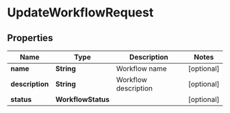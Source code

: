 

# UpdateWorkflowRequest


## Properties

| Name | Type | Description | Notes |
|------------ | ------------- | ------------- | -------------|
|**name** | **String** | Workflow name |  [optional] |
|**description** | **String** | Workflow description |  [optional] |
|**status** | **WorkflowStatus** |  |  [optional] |



